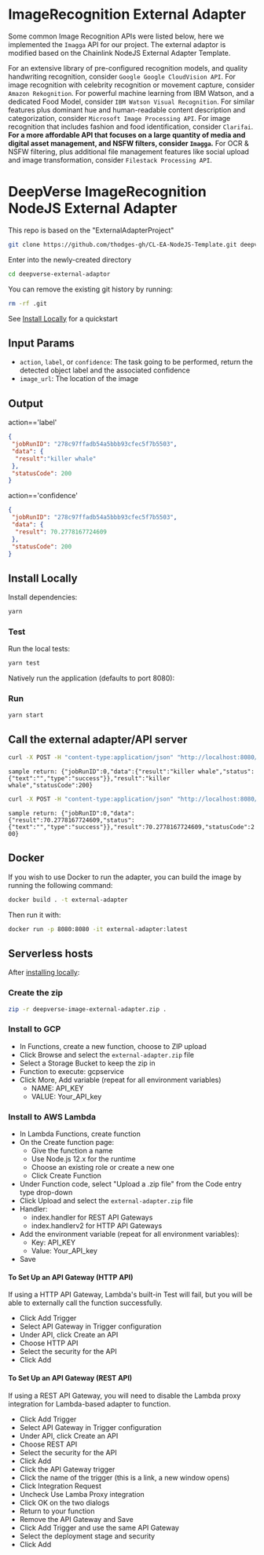 # ImageRecognition External Adapter

Some common Image Recognition APIs were listed below, here we implemented the `Imagga` API for our project. The external adaptor is modified based on the Chainlink NodeJS External Adapter Template.

For an extensive library of pre-configured recognition models, and quality handwriting recognition, consider `Google Google CloudVision API`.
For image recognition with celebrity recognition or movement capture, consider `Amazon Rekognition`.
For powerful machine learning from IBM Watson, and a dedicated Food Model, consider `IBM Watson Visual Recognition`.
For similar features plus dominant hue and human-readable content description and categorization, consider `Microsoft Image Processing API`.
For image recognition that includes fashion and food identification, consider `Clarifai`.
**For a more affordable API that focuses on a large quantity of media and digital asset management, and NSFW filters, consider `Imagga`.**
For OCR & NSFW filtering, plus additional file management features like social upload and image transformation, consider `Filestack Processing API`.


# DeepVerse ImageRecognition NodeJS External Adapter 

This repo is based on the "ExternalAdapterProject"

```bash
git clone https://github.com/thodges-gh/CL-EA-NodeJS-Template.git deepverse-external-adaptor
```

Enter into the newly-created directory

```bash
cd deepverse-external-adaptor
```

You can remove the existing git history by running:

```bash
rm -rf .git
```

See [Install Locally](#install-locally) for a quickstart

## Input Params

- `action`, `label`, or `confidence`: The task going to be performed, return the detected object label and the associated confidence
- `image_url`: The location of the image

## Output
action=='label' 
```json
{
 "jobRunID": "278c97ffadb54a5bbb93cfec5f7b5503",
 "data": {
  "result":"killer whale" 
 },
 "statusCode": 200
}
```

action=='confidence'
```json
{
 "jobRunID": "278c97ffadb54a5bbb93cfec5f7b5503",
 "data": {
  "result": 70.2778167724609
 },
 "statusCode": 200
}
```

## Install Locally

Install dependencies:

```bash
yarn
```

### Test

Run the local tests:

```bash
yarn test
```

Natively run the application (defaults to port 8080):

### Run

```bash
yarn start
```

## Call the external adapter/API server
```bash
curl -X POST -H "content-type:application/json" "http://localhost:8080/" --data '{ "id": 0, "data": {"action": "label", "image_url": "https://deepverse.co.uk/img/orca.jpg"} }'            
```
``
sample return: {"jobRunID":0,"data":{"result":"killer whale","status":{"text":"","type":"success"}},"result":"killer whale","statusCode":200}      
``

```bash
curl -X POST -H "content-type:application/json" "http://localhost:8080/" --data '{ "id": 0, "data": {"action": "confidence", "image_url": "https://deepverse.co.uk/img/orca.jpg"} }'
```
``
sample return: {"jobRunID":0,"data":{"result":70.2778167724609,"status":{"text":"","type":"success"}},"result":70.2778167724609,"statusCode":200}                 
``

## Docker

If you wish to use Docker to run the adapter, you can build the image by running the following command:

```bash
docker build . -t external-adapter
```

Then run it with:

```bash
docker run -p 8080:8080 -it external-adapter:latest
```

## Serverless hosts

After [installing locally](#install-locally):

### Create the zip

```bash
zip -r deepverse-image-external-adapter.zip .
```

### Install to GCP

- In Functions, create a new function, choose to ZIP upload
- Click Browse and select the `external-adapter.zip` file
- Select a Storage Bucket to keep the zip in
- Function to execute: gcpservice
- Click More, Add variable (repeat for all environment variables)
  - NAME: API_KEY
  - VALUE: Your_API_key

### Install to AWS Lambda

- In Lambda Functions, create function
- On the Create function page:
  - Give the function a name
  - Use Node.js 12.x for the runtime
  - Choose an existing role or create a new one
  - Click Create Function
- Under Function code, select "Upload a .zip file" from the Code entry type drop-down
- Click Upload and select the `external-adapter.zip` file
- Handler:
    - index.handler for REST API Gateways
    - index.handlerv2 for HTTP API Gateways
- Add the environment variable (repeat for all environment variables):
  - Key: API_KEY
  - Value: Your_API_key
- Save

#### To Set Up an API Gateway (HTTP API)

If using a HTTP API Gateway, Lambda's built-in Test will fail, but you will be able to externally call the function successfully.

- Click Add Trigger
- Select API Gateway in Trigger configuration
- Under API, click Create an API
- Choose HTTP API
- Select the security for the API
- Click Add

#### To Set Up an API Gateway (REST API)

If using a REST API Gateway, you will need to disable the Lambda proxy integration for Lambda-based adapter to function.

- Click Add Trigger
- Select API Gateway in Trigger configuration
- Under API, click Create an API
- Choose REST API
- Select the security for the API
- Click Add
- Click the API Gateway trigger
- Click the name of the trigger (this is a link, a new window opens)
- Click Integration Request
- Uncheck Use Lamba Proxy integration
- Click OK on the two dialogs
- Return to your function
- Remove the API Gateway and Save
- Click Add Trigger and use the same API Gateway
- Select the deployment stage and security
- Click Add
